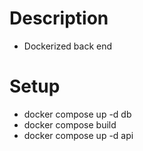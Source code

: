 # Description
- Dockerized back end
# Setup
- docker compose up -d db
- docker compose build
- docker compose up -d api